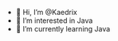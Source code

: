 - 👋 Hi, I’m @Kaedrix
- 👀 I’m interested in Java
- 🌱 I’m currently learning Java

<!---
Kaedrix/Kaedrix is a ✨ special ✨ repository because its `README.md` (this file) appears on your GitHub profile.
You can click the Preview link to take a look at your changes.
--->
